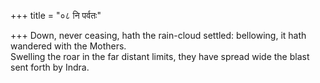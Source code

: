 +++
title = "०८ नि पर्वतः"

+++
Down, never ceasing, hath the rain-cloud settled: bellowing, it hath wandered with the Mothers.  
     Swelling the roar in the far distant limits, they have spread wide the blast sent forth by Indra.